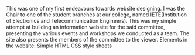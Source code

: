 This was one of my first endeavours towards website designing. 
I was the Chair to one of the student branches at our college, named IETE(Institution of Electronics and Telecommunication Engineers). 
This was my simple attempt at building an information website for the said committee, presenting the various events and workshops we conducted as a team. The site also presents the members of the committee to the viewer.
Elements in the website:
Simple HTML
CSS style sheets
